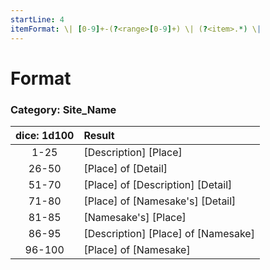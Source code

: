 ```yaml
---
startLine: 4
itemFormat: \| [0-9]+-(?<range>[0-9]+) \| (?<item>.*) \|
---
```

# Format
### Category: Site_Name

| dice: 1d100 | Result |
|:----:|:-------|
| 1-25 | [Description] [Place] |
| 26-50 | [Place] of [Detail] |
| 51-70 | [Place] of [Description] [Detail] |
| 71-80 | [Place] of [Namesake&#x27;s] [Detail] |
| 81-85 | [Namesake&#x27;s] [Place] |
| 86-95 | [Description] [Place] of [Namesake] |
| 96-100 | [Place] of [Namesake] |
